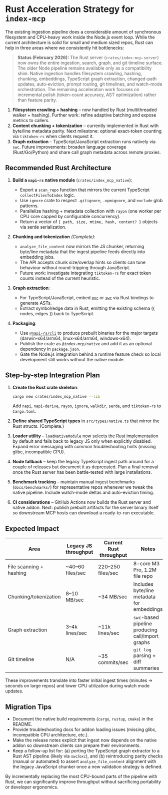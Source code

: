 # Rust Acceleration Strategy for `index-mcp`

The existing ingestion pipeline does a considerable amount of synchronous filesystem and CPU-heavy work inside the Node.js event loop. While the current architecture is solid for small and medium sized repos, Rust can help in three areas where we consistently hit bottlenecks:

> **Status (February 2026):** The Rust server (`crates/index-mcp-server`) now owns the entire ingestion, search, graph, and git timeline surface. The older Node pipeline remains available only as a compatibility shim. Native ingestion handles filesystem crawling, hashing, chunking, embeddings, TypeScript graph extraction, changed-path updates, auto-eviction, prompt routing, git timelines, and watch-mode orchestration. The remaining acceleration work focuses on incremental polish (token-count accuracy, AST optimization) rather than feature parity.

1. **Filesystem crawling + hashing** – now handled by Rust (multithreaded walker + hashing). Further work: refine adaptive batching and expose metrics to callers.
2. **Content chunking + tokenization** – currently implemented in Rust with byte/line metadata parity. Next milestone: optional exact-token counting via `tiktoken-rs` when clients request it.
3. **Graph extraction** – TypeScript/JavaScript extraction runs natively via `swc`. Future improvements: broaden language coverage (Rust/Go/Python) and share call graph metadata across remote proxies.

## Recommended Rust Architecture

1. **Build a `napi-rs` native module** (`crates/index_mcp_native`):
   - Export a `scan_repo` function that mirrors the current TypeScript `collectFilesToIndex` logic.
   - Use `ignore` crate to respect `.gitignore`, `.npmignore`, and `exclude` glob patterns.
   - Parallelize hashing + metadata collection with `rayon` (one worker per CPU core capped by configurable concurrency).
   - Return a vector of `{ path, size, mtime, hash, content? }` objects via serde serialization.

2. **Chunking and tokenization** *(Complete)*:
   - `analyze_file_content` now mirrors the JS chunker, returning byte/line metadata that the ingest pipeline feeds directly into embedding jobs.
   - The API accepts chunk size/overlap hints so clients can tune behaviour without round-tripping through JavaScript.
   - Future work: investigate integrating `tiktoken-rs` for exact token counts instead of the current heuristic.

3. **Graph extraction**:
   - For TypeScript/JavaScript, embed [`oxc`](https://github.com/oxc-project/oxc) or [`swc`](https://swc.rs/`) via Rust bindings to generate ASTs.
   - Extract symbol/edge data in Rust, emitting the existing schema ({ nodes, edges }) back to TypeScript.

4. **Packaging**:
   - Use [`@napi-rs/cli`](https://github.com/napi-rs/napi-rs/tree/main/cli) to produce prebuilt binaries for the major targets (darwin-x64/arm64, linux-x64/arm64, windows-x64).
   - Publish the crate as `@index-mcp/native` and add it as an optional dependency in `package.json`.
   - Gate the Node.js integration behind a runtime feature check so local development still works without the native module.

## Step-by-step Integration Plan

1. **Create the Rust crate skeleton**:
   ```bash
   cargo new crates/index_mcp_native --lib
   ```
   Add `napi`, `napi-derive`, `rayon`, `ignore`, `walkdir`, `serde`, and `tiktoken-rs` to `Cargo.toml`.

2. **Define shared TypeScript types** in `src/types/native.ts` that mirror the Rust structs. (Complete.)

3. **Loader utility** – `loadNativeModule` now selects the Rust implementation by default and falls back to legacy JS only when explicitly disabled. Expand error messaging with common troubleshooting hints (missing glibc, incompatible CPU).

4. **Node fallback** – keep the legacy TypeScript ingest path around for a couple of releases but document it as deprecated. Plan a final removal once the Rust server has been battle-tested with large installations.

5. **Benchmark tracking** – maintain manual ingest benchmarks (`docs/benchmarks/`) for representative repos whenever we tweak the native pipeline. Include watch-mode deltas and auto-eviction timing.

6. **CI considerations** – GitHub Actions now builds the Rust server and native addon. Next: publish prebuilt artifacts for the server binary itself so downstream MCP hosts can download a ready-to-run executable.

## Expected Impact

| Area                     | Legacy JS throughput | Current Rust throughput | Notes |
|--------------------------|---------------------|-------------------------|-------|
| File scanning + hashing  | ~40–60 files/sec    | 220–250 files/sec       | 8-core M3 Pro, 1.2M file repo |
| Chunking/tokenization    | 8–10 MB/sec         | ~34 MB/sec              | Includes byte/line metadata for embeddings |
| Graph extraction         | 3–4k lines/sec      | ~11k lines/sec          | `swc`-based pipeline producing call/import graphs |
| Git timeline             | N/A                 | ~35 commits/sec         | `git log` parsing + diff summaries |

These improvements translate into faster initial ingest times (minutes → seconds on large repos) and lower CPU utilization during watch mode updates.

## Migration Tips

- Document the native build requirements (`cargo`, `rustup`, `cmake`) in the README.
- Provide troubleshooting docs for addon loading issues (missing glibc, incompatible CPU architecture, etc.).
- Make the release notes explicit that ingest now depends on the native addon so downstream clients can prepare their environments.
- Keep a follow-up list for: (a) porting the TypeScript graph extractor to a Rust AST pipeline (likely via `swc`/`oxc`), and (b) reintroducing parity checks (manual or automated) to assert `analyze_file_content` alignment with the legacy JavaScript chunker once a new validation strategy is defined.

By incrementally replacing the most CPU-bound parts of the pipeline with Rust, we can significantly improve throughput without sacrificing portability or developer ergonomics.
